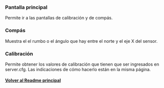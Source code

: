 ### Pantalla principal

Permite ir a las pantallas de calibración y de compás.

### Compás

Muestra el el rumbo o el ángulo que hay entre el norte y el eje X del sensor.

### Calibración

Permite obtener los valores de calibración que tienen que ser ingresados en server.cfg. Las indicaciones de cómo hacerlo están en la misma página.


#### [Volver al Readme principal](/02_cuat/README.md)